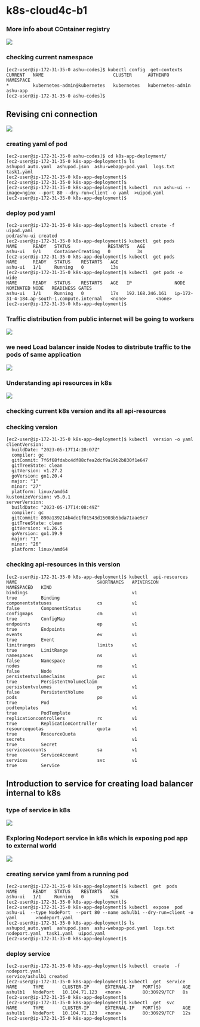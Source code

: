 # k8s-cloud4c-b1

### More info about COntainer registry 

<img src="reg.png">

### checking current namespace

```
[ec2-user@ip-172-31-35-0 ashu-codes]$ kubectl config  get-contexts
CURRENT   NAME                          CLUSTER      AUTHINFO           NAMESPACE
*         kubernetes-admin@kubernetes   kubernetes   kubernetes-admin   ashu-app
[ec2-user@ip-172-31-35-0 ashu-codes]$ 
```

## Revising cni connection 

<img src="cni.png">

### creating yaml of pod 

```
[ec2-user@ip-172-31-35-0 ashu-codes]$ cd k8s-app-deployment/
[ec2-user@ip-172-31-35-0 k8s-app-deployment]$ ls
ashupod_auto.yaml  ashupod.json  ashu-webapp-pod.yaml  logs.txt  task1.yaml
[ec2-user@ip-172-31-35-0 k8s-app-deployment]$ 
[ec2-user@ip-172-31-35-0 k8s-app-deployment]$ 
[ec2-user@ip-172-31-35-0 k8s-app-deployment]$ kubectl  run ashu-ui --image=nginx --port 80 --dry-run=client -o yaml  >uipod.yaml 
[ec2-user@ip-172-31-35-0 k8s-app-deployment]$ 

```

### deploy pod yaml 
```
[ec2-user@ip-172-31-35-0 k8s-app-deployment]$ kubectl create -f  uipod.yaml 
pod/ashu-ui created
[ec2-user@ip-172-31-35-0 k8s-app-deployment]$ kubectl  get pods
NAME      READY   STATUS              RESTARTS   AGE
ashu-ui   0/1     ContainerCreating   0          3s
[ec2-user@ip-172-31-35-0 k8s-app-deployment]$ kubectl  get pods
NAME      READY   STATUS    RESTARTS   AGE
ashu-ui   1/1     Running   0          13s
[ec2-user@ip-172-31-35-0 k8s-app-deployment]$ kubectl  get pods -o wide
NAME      READY   STATUS    RESTARTS   AGE   IP                NODE                                          NOMINATED NODE   READINESS GATES
ashu-ui   1/1     Running   0          17s   192.168.246.161   ip-172-31-4-184.ap-south-1.compute.internal   <none>           <none>
[ec2-user@ip-172-31-35-0 k8s-app-deployment]$ 
```

### Traffic distribution from public internet will be going to workers

<img src="traffic.png">

### we need Load balancer inside Nodes to distribute traffic to the pods of same application 

<img src="lb.png">

### Understanding api resources in k8s 

<img src="apis.png">

### checking current k8s version and its all api-resources

### checking version 

```
[ec2-user@ip-172-31-35-0 k8s-app-deployment]$ kubectl  version -o yaml 
clientVersion:
  buildDate: "2023-05-17T14:20:07Z"
  compiler: gc
  gitCommit: 7f6f68fdabc4df88cfea2dcf9a19b2b830f1e647
  gitTreeState: clean
  gitVersion: v1.27.2
  goVersion: go1.20.4
  major: "1"
  minor: "27"
  platform: linux/amd64
kustomizeVersion: v5.0.1
serverVersion:
  buildDate: "2023-05-17T14:08:49Z"
  compiler: gc
  gitCommit: 890a139214b4de1f01543d15003b5bda71aae9c7
  gitTreeState: clean
  gitVersion: v1.26.5
  goVersion: go1.19.9
  major: "1"
  minor: "26"
  platform: linux/amd64
```

### checking api-resources in this version 

```
[ec2-user@ip-172-31-35-0 k8s-app-deployment]$ kubectl  api-resources 
NAME                              SHORTNAMES   APIVERSION                             NAMESPACED   KIND
bindings                                       v1                                     true         Binding
componentstatuses                 cs           v1                                     false        ComponentStatus
configmaps                        cm           v1                                     true         ConfigMap
endpoints                         ep           v1                                     true         Endpoints
events                            ev           v1                                     true         Event
limitranges                       limits       v1                                     true         LimitRange
namespaces                        ns           v1                                     false        Namespace
nodes                             no           v1                                     false        Node
persistentvolumeclaims            pvc          v1                                     true         PersistentVolumeClaim
persistentvolumes                 pv           v1                                     false        PersistentVolume
pods                              po           v1                                     true         Pod
podtemplates                                   v1                                     true         PodTemplate
replicationcontrollers            rc           v1                                     true         ReplicationController
resourcequotas                    quota        v1                                     true         ResourceQuota
secrets                                        v1                                     true         Secret
serviceaccounts                   sa           v1                                     true         ServiceAccount
services                          svc          v1                                     true         Service
```

## Introduction to service for creating load balancer internal to k8s 

### type of service in k8s 

<img src="stype.png">

### Exploring Nodeport service in k8s which is exposing pod app to external world 

<img src="np.png">

### creating service yaml from a running pod 

```
[ec2-user@ip-172-31-35-0 k8s-app-deployment]$ kubectl  get  pods
NAME      READY   STATUS    RESTARTS   AGE
ashu-ui   1/1     Running   0          52m
[ec2-user@ip-172-31-35-0 k8s-app-deployment]$ 
[ec2-user@ip-172-31-35-0 k8s-app-deployment]$ kubectl  expose  pod  ashu-ui  --type NodePort  --port 80 --name ashulb1 --dry-run=client -o yaml       >nodeport.yaml 
[ec2-user@ip-172-31-35-0 k8s-app-deployment]$ ls
ashupod_auto.yaml  ashupod.json  ashu-webapp-pod.yaml  logs.txt  nodeport.yaml  task1.yaml  uipod.yaml
[ec2-user@ip-172-31-35-0 k8s-app-deployment]$ 

```

### deploy service 

```
[ec2-user@ip-172-31-35-0 k8s-app-deployment]$ kubectl  create  -f nodeport.yaml 
service/ashulb1 created
[ec2-user@ip-172-31-35-0 k8s-app-deployment]$ kubectl  get  service
NAME      TYPE       CLUSTER-IP      EXTERNAL-IP   PORT(S)        AGE
ashulb1   NodePort   10.104.71.123   <none>        80:30929/TCP   8s
[ec2-user@ip-172-31-35-0 k8s-app-deployment]$ 
[ec2-user@ip-172-31-35-0 k8s-app-deployment]$ kubectl  get  svc
NAME      TYPE       CLUSTER-IP      EXTERNAL-IP   PORT(S)        AGE
ashulb1   NodePort   10.104.71.123   <none>        80:30929/TCP   12s
[ec2-user@ip-172-31-35-0 k8s-app-deployment]$ 
```


